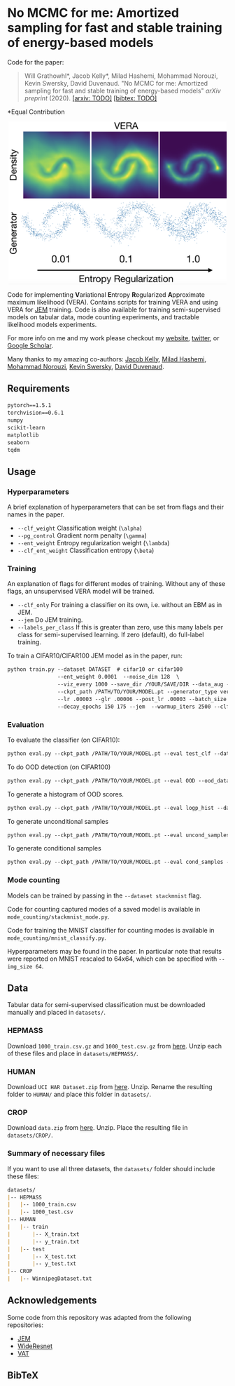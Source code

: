# No MCMC for me: Amortized sampling for fast and stable training of energy-based models
Code for the paper:

> Will Grathowhl*, Jacob Kelly*, Milad Hashemi, Mohammad Norouzi, Kevin Swersky, David Duvenaud. "No MCMC for me: Amortized sampling for fast and stable training of energy-based models" _arXiv preprint_ (2020).
> [[arxiv: TODO]](https://arxiv.org/abs/2007.04504) [[bibtex: TODO]](#bibtex)

\*Equal Contribution

<p align="center">
<img align="middle" src="./assets/fig1.png" width="500" />
</p>

Code for implementing **V**ariational **E**ntropy **R**egularized **A**pproximate maximum likelihood (VERA). Contains scripts for training VERA and using VERA for [JEM](https://github.com/wgrathwohl/JEM) training. Code is also available for training semi-supervised models on tabular data, mode counting experiments, and tractable likelihood models experiments.

For more info on me and my work please checkout my [website](http://www.cs.toronto.edu/~wgrathwohl/), [twitter](https://twitter.com/wgrathwohl), or [Google Scholar](https://scholar.google.ca/citations?user=ZbClz98AAAAJ&hl=en). 

Many thanks to my amazing co-authors: [Jacob Kelly](https://jacobjinkelly.github.io/), [Milad Hashemi](https://research.google/people/MiladHashemi/), [Mohammad Norouzi](https://norouzi.github.io/), [Kevin Swersky](http://www.cs.toronto.edu/~kswersky/), [David Duvenaud](http://www.cs.toronto.edu/~duvenaud/).

## Requirements

```markdown
pytorch==1.5.1
torchvision==0.6.1
numpy
scikit-learn
matplotlib
seaborn
tqdm
```

## Usage

### Hyperparameters

A brief explanation of hyperparameters that can be set from flags and their names in the paper. 
- `--clf_weight` Classification weight (`\alpha`)
- `--pg_control` Gradient norm penalty (`\gamma`)
- `--ent_weight` Entropy regularization weight (`\lambda`)
- `--clf_ent_weight` Classification entropy (`\beta`)

### Training

An explanation of flags for different modes of training. Without any of these flags, an unsupervised VERA model will be trained.

- `--clf_only` For training a classifier on its own, i.e. without an EBM as in JEM.
- `--jem` Do JEM training.
- `--labels_per_class` If this is greater than zero, use this many labels per class for semi-supervised learning. If zero (default), do full-label training.

To train a CIFAR10/CIFAR100 JEM model as in the paper, run:

```markdown
python train.py --dataset DATASET  # cifar10 or cifar100
                --ent_weight 0.0001  --noise_dim 128  \
                --viz_every 1000 --save_dir /YOUR/SAVE/DIR --data_aug --dropout .3 --thicc_resnet \
                --ckpt_path /PATH/TO/YOUR/MODEL.pt --generator_type vera --n_epochs 200 --print_every 100 \
                --lr .00003 --glr .00006 --post_lr .00003 --batch_size 40 --pg_control .1 \
                --decay_epochs 150 175 --jem  --warmup_iters 2500 --clf_weight 100. --g_feats 256
```

### Evaluation

To evaluate the classifier (on CIFAR10):
```markdown
python eval.py --ckpt_path /PATH/TO/YOUR/MODEL.pt --eval test_clf --dataset cifar_test
```
To do OOD detection (on CIFAR100)
```markdown
python eval.py --ckpt_path /PATH/TO/YOUR/MODEL.pt --eval OOD --ood_dataset cifar_100
```
To generate a histogram of OOD scores.
```markdown
python eval.py --ckpt_path /PATH/TO/YOUR/MODEL.pt --eval logp_hist --datasets cifar10 svhn --save_dir /YOUR/HIST/FOLDER
```
To generate unconditional samples
```markdown
python eval.py --ckpt_path /PATH/TO/YOUR/MODEL.pt --eval uncond_samples --save_dir /YOUR/SAVE/DIR --n_sample_steps 100 --n_steps 40
```
To generate conditional samples
```markdown
python eval.py --ckpt_path /PATH/TO/YOUR/MODEL.pt --eval cond_samples --save_dir /YOUR/SAVE/DIR --n_sample_steps 100 --n_steps 40
```

### Mode counting

Models can be trained by passing in the `--dataset stackmnist` flag. 

Code for counting captured modes of a saved model is available in `mode_counting/stackmnist_mode.py`. 

Code for training the MNIST classifier for counting modes is available in `mode_counting/mnist_classify.py`. 

Hyperparameters may be found in the paper. In particular note that results were reported on MNIST rescaled to 64x64, which can be specified with `--img_size 64`.

## Data

Tabular data for semi-supervised classification must be downloaded manually and placed in `datasets/`.

### HEPMASS

Download `1000_train.csv.gz` and `1000_test.csv.gz` from [here](http://archive.ics.uci.edu/ml/datasets/HEPMASS). Unzip each of these files and place in `datasets/HEPMASS/`.

### HUMAN

Download `UCI HAR Dataset.zip` from [here](https://archive.ics.uci.edu/ml/datasets/Human+Activity+Recognition+Using+Smartphones). Unzip. Rename the resulting folder to `HUMAN/` and place this folder in `datasets/`.

### CROP

Download `data.zip` from [here](https://archive.ics.uci.edu/ml/datasets/Crop+mapping+using+fused+optical-radar+data+set). Unzip. Place the resulting file in `datasets/CROP/`.

### Summary of necessary files
If you want to use all three datasets, the `datasets/` folder should include these files:

```markdown
datasets/
|-- HEPMASS
|   |-- 1000_train.csv
|   |-- 1000_test.csv
|-- HUMAN
|   |-- train
|       |-- X_train.txt
|       |-- y_train.txt
|   |-- test
|       |-- X_test.txt
|       |-- y_test.txt
|-- CROP
|   |-- WinnipegDataset.txt
```

## Acknowledgements
Some code from this repository was adapted from the following repositories:
- [JEM](https://github.com/wgrathwohl/JEM)
- [WideResnet](https://github.com/meliketoy/wide-resnet.pytorch)
- [VAT](https://github.com/lyakaap/VAT-pytorch)

## BibTeX
